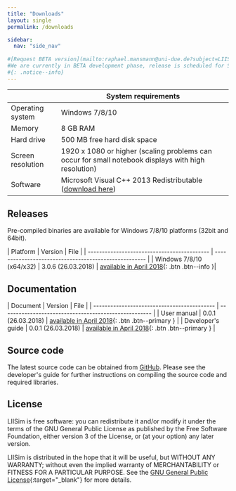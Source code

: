 ```yaml
---
title: "Downloads"
layout: single
permalink: /downloads

sidebar:
  nav: "side_nav"
  
#[Request BETA version](mailto:raphael.mansmann@uni-due.de?subject=LIISim%20BETA%20request%20&body=Hi%20Raphael%2C%0A%0Aplease%20send%20me%20a%20BETA%20version%20of%20LIISim%20for%20testing.){: .btn .btn--info }
#We are currently in BETA development phase, release is scheduled for Spring 2018. Please feel free to request a BETA release for testing purposes.
#{: .notice--info} 
---
```



| | System requirements |
| ------------------------------------------- | ----------------------------------------------------- |
| Operating system                            | Windows 7/8/10 |
| Memory	| 8 GB RAM |
| Hard drive | 500 MB free hard disk space |
| Screen resolution | 1920 x 1080 or higher (scaling problems can occur for small notebook displays with high resolution) |
| Software | Microsoft Visual C++ 2013 Redistributable (<a href="https://www.microsoft.com/en-us/download/details.aspx?id=40784" target="_blank">download here</a>) |


## Releases
           
Pre-compiled binaries are available for Windows 7/8/10 platforms (32bit and 64bit). 

| Platform | Version | File |
| ------------------------------------------- | ----------------------------------------------------- |
| Windows 7/8/10 (x64/x32) | 3.0.6  (26.03.2018) | [available in April 2018](#){: .btn .btn--info }|

                           
## Documentation

| Document | Version | File |
| ------------------------------------------- | ----------------------------------------------------- |
| User manual | 0.0.1 (26.03.2018) | [available in April 2018](#){: .btn .btn--primary } |
| Developer's guide | 0.0.1 (26.03.2018) | [available in April 2018](#){: .btn .btn--primary } |


## Source code
The latest source code can be obtained from [GitHub](https://www.github.com/LIISim/LIISim3). Please see the developer's guide for further instructions on compiling the source code and required libraries.
            


                                

## License
LIISim is free software: you can redistribute it and/or modify it under the terms 
of the GNU General Public License as published by the Free Software Foundation, 
either version 3 of the License, or (at your option) any later version.

LIISim is distributed in the hope that it will be useful, but WITHOUT ANY WARRANTY; 
without even the implied warranty of MERCHANTABILITY or FITNESS FOR A PARTICULAR PURPOSE. 
See the [GNU General Public License](http://www.gnu.org/licenses/){:target="_blank"}  for more details.